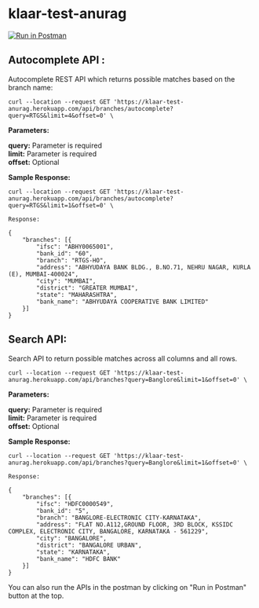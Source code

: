 # klaar-test-anurag

[![Run in Postman](https://run.pstmn.io/button.svg)](https://app.getpostman.com/run-collection/d4598fe0a57129408e50)


## Autocomplete API :
Autocomplete REST API which returns possible matches based on the branch name:           
```
curl --location --request GET 'https://klaar-test-anurag.herokuapp.com/api/branches/autocomplete?query=RTGS&limit=4&offset=0' \
```
**Parameters:**

**query:** Parameter is required                                      
**limit:** Parameter is required                             
**offset:** Optional

**Sample Response:**
```
curl --location --request GET 'https://klaar-test-anurag.herokuapp.com/api/branches/autocomplete?query=RTGS&limit=1&offset=0' \

Response:

{
    "branches": [{
        "ifsc": "ABHY0065001",
        "bank_id": "60",
        "branch": "RTGS-HO",
        "address": "ABHYUDAYA BANK BLDG., B.NO.71, NEHRU NAGAR, KURLA (E), MUMBAI-400024",
        "city": "MUMBAI",
        "district": "GREATER MUMBAI",
        "state": "MAHARASHTRA",
        "bank_name": "ABHYUDAYA COOPERATIVE BANK LIMITED"
    }]
}

```

## Search API:
Search API to return possible matches across all columns and all rows.
```
curl --location --request GET 'https://klaar-test-anurag.herokuapp.com/api/branches?query=Banglore&limit=1&offset=0' \
```

**Parameters:**

**query:** Parameter is required                                      
**limit:** Parameter is required                             
**offset:** Optional

**Sample Response:**
```
curl --location --request GET 'https://klaar-test-anurag.herokuapp.com/api/branches?query=Banglore&limit=1&offset=0' \

Response:

{
    "branches": [{
        "ifsc": "HDFC0000549",
        "bank_id": "5",
        "branch": "BANGLORE-ELECTRONIC CITY-KARNATAKA",
        "address": "FLAT NO.A112,GROUND FLOOR, 3RD BLOCK, KSSIDC COMPLEX, ELECTRONIC CITY, BANGALORE, KARNATAKA - 561229",
        "city": "BANGALORE",
        "district": "BANGALORE URBAN",
        "state": "KARNATAKA",
        "bank_name": "HDFC BANK"
    }]
}

```

You can also run the APIs in the postman by clicking on "Run in Postman" button at the top.
